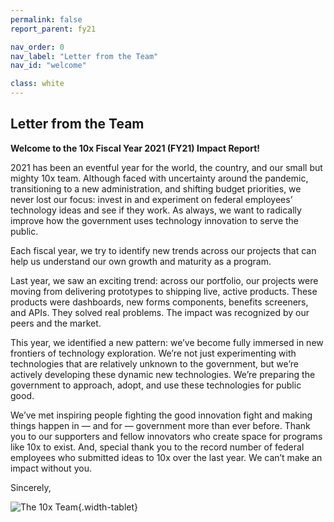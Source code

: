 ```yaml
---
permalink: false
report_parent: fy21

nav_order: 0
nav_label: "Letter from the Team"
nav_id: "welcome"

class: white
---
```

## Letter from the Team 
**Welcome to the 10x Fiscal Year 2021 (FY21) Impact Report!**

2021 has been an eventful year for the world, the country, and our small but mighty 10x team. Although faced with uncertainty around the pandemic, transitioning to a new administration, and shifting budget priorities, we never lost our focus: invest in and experiment on federal employees’ technology ideas and see if they work.  As always, we want to radically improve how the government uses technology innovation to serve the public.

Each fiscal year, we try to identify new trends across our projects that can help us understand our own growth and maturity as a program.

Last year, we saw an exciting trend: across our portfolio, our projects were moving from delivering prototypes to shipping live, active products. These products were dashboards, new forms components, benefits screeners, and APIs. They solved real problems. The impact was recognized by our peers and the market.

This year, we identified a new pattern:  we’ve become fully immersed in new frontiers of technology exploration. We’re not just experimenting with technologies that are relatively unknown to the government, but we’re actively developing these dynamic new technologies. We’re preparing the government to approach, adopt, and use these technologies for public good.

We’ve met inspiring people fighting the good innovation fight and making things happen in — and for — government more than ever before. Thank you to our supporters and fellow innovators who create space for programs like 10x to exist. And, special thank you to the record number of federal employees who submitted ideas to 10x over the last year. We can’t make an impact without you.

Sincerely,

![The 10x Team](/assets/images/fy21-report/the-10x-team.png){.width-tablet}